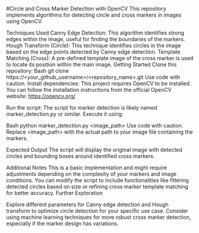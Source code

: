 #Circle and Cross Marker Detection with OpenCV
This repository implements algorithms for detecting circle and cross markers in images using OpenCV.

Techniques Used
Canny Edge Detection: This algorithm identifies strong edges within the image, useful for finding the boundaries of the markers.
Hough Transform (Circle): This technique identifies circles in the image based on the edge points detected by Canny edge detection.
Template Matching (Cross): A pre-defined template image of the cross marker is used to locate its position within the main image.
Getting Started
Clone this repository:
Bash
git clone https://<your_github_username>/<repository_name>.git
Use code with caution.
Install dependencies:
This project requires OpenCV to be installed. You can follow the installation instructions from the official OpenCV website: https://opencv.org/

Run the script:
The script for marker detection is likely named marker_detection.py or similar. Execute it using:

Bash
python marker_detection.py <image_path>
Use code with caution.
Replace <image_path> with the actual path to your image file containing the markers.

Expected Output
The script will display the original image with detected circles and bounding boxes around identified cross markers.

Additional Notes
This is a basic implementation and might require adjustments depending on the complexity of your markers and image conditions.
You can modify the script to include functionalities like filtering detected circles based on size or refining cross marker template matching for better accuracy.
Further Exploration

Explore different parameters for Canny edge detection and Hough transform to optimize circle detection for your specific use case.
Consider using machine learning techniques for more robust cross marker detection, especially if the marker design has variations.
